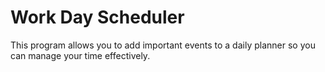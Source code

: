 # Work Day Scheduler


This program allows you to add important events to a daily planner so you can manage your time effectively.

